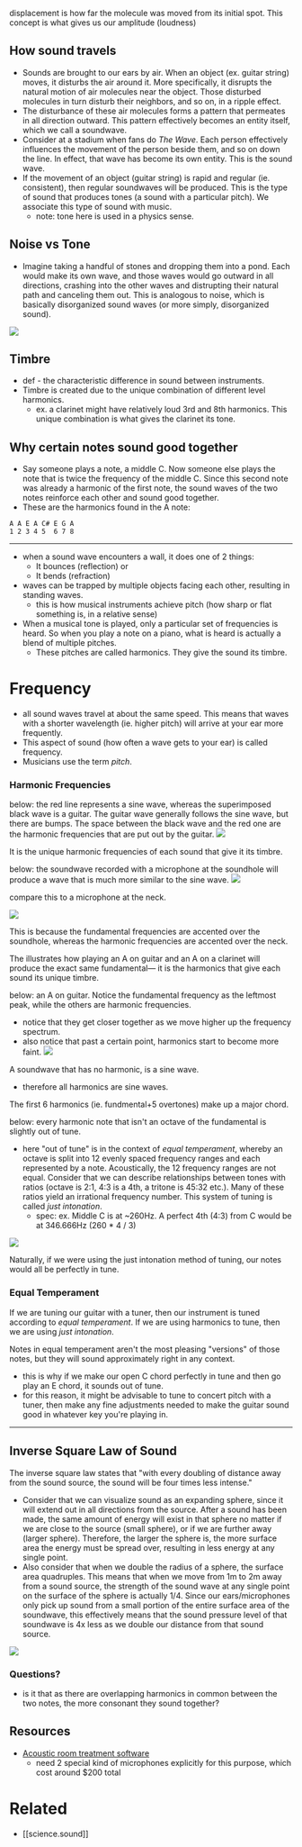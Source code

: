 
displacement is how far the molecule was moved from its initial spot. This concept is what gives us our amplitude (loudness) 

## How sound travels
- Sounds are brought to our ears by air. When an object (ex. guitar string) moves, it disturbs the air around it. More specifically, it disrupts the natural motion of air molecules near the object. Those disturbed molecules in turn disturb their neighbors, and so on, in a ripple effect.
- The disturbance of these air molecules forms a pattern that permeates in all direction outward. This pattern effectively becomes an entity itself, which we call a soundwave. 
- Consider at a stadium when fans do *The Wave*. Each person effectively influences the movement of the person beside them, and so on down the line. In effect, that wave has become its own entity. This is the sound wave.
- If the movement of an object (guitar string) is rapid and regular (ie. consistent), then regular soundwaves will be produced. This is the type of sound that produces tones (a sound with a particular pitch). We associate this type of sound with music.
    - note: tone here is used in a physics sense. 
## Noise vs Tone
- Imagine taking a handful of stones and dropping them into a pond. Each would make its own wave, and those waves would go outward in all directions, crashing into the other waves and distrupting their natural path and canceling them out. This is analogous to noise, which is basically disorganized sound waves (or more simply, disorganized sound). 

![](/assets/images/2021-03-27-19-34-01.png)

## Timbre
- def - the characteristic difference in sound between instruments. 
- Timbre is created due to the unique combination of different level harmonics. 
    - ex. a clarinet might have relatively loud 3rd and 8th harmonics. This unique combination is what gives the clarinet its tone. 

## Why certain notes sound good together
- Say someone plays a note, a middle C. Now someone else plays the note that is twice the frequency of the middle C. Since this second note was already a harmonic of the first note, the sound waves of the two notes reinforce each other and sound good together. 
- These are the harmonics found in the A note:
```
A A E A C# E G A
1 2 3 4 5  6 7 8
```
* * *

- when a sound wave encounters a wall, it does one of 2 things:
    - It bounces (reflection)
    or
    - It bends (refraction)
- waves can be trapped by multiple objects facing each other, resulting in standing waves.
    - this is how musical instruments achieve pitch (how sharp or flat something is, in a relative sense) 
- When a musical tone is played, only a particular set of frequencies is heard. So when you play a note on a piano, what is heard is actually a blend of multiple pitches.
    - These pitches are called harmonics. They give the sound its timbre.

# Frequency
- all sound waves travel at about the same speed. This means that waves with a shorter wavelength (ie. higher pitch) will arrive at your ear more frequently.
- This aspect of sound (how often a wave gets to your ear) is called frequency.
- Musicians use the term *pitch*.

### Harmonic Frequencies
below: the red line represents a sine wave, whereas the superimposed black wave is a guitar. The guitar wave generally follows the sine wave, but there are bumps. The space between the black wave and the red one are the harmonic frequencies that are put out by the guitar.
![](/assets/images/2022-09-18-15-25-20.png)

It is the unique harmonic frequencies of each sound that give it its timbre.

below: the soundwave recorded with a microphone at the soundhole will produce a wave that is much more similar to the sine wave.
![](/assets/images/2022-09-18-15-30-39.png)

compare this to a microphone at the neck.

![](/assets/images/2022-09-18-15-32-20.png)

This is because the fundamental frequencies are accented over the soundhole, whereas the harmonic frequencies are accented over the neck.

The illustrates how playing an A on guitar and an A on a clarinet will produce the exact same fundamental— it is the harmonics that give each sound its unique timbre.

below: an A on guitar. Notice the fundamental frequency as the leftmost peak, while the others are harmonic frequencies.
- notice that they get closer together as we move higher up the frequency spectrum.
- also notice that past a certain point, harmonics start to become more faint.
![](/assets/images/2022-09-18-15-39-06.png)

A soundwave that has no harmonic, is a sine wave.
- therefore all harmonics are sine waves.

The first 6 harmonics (ie. fundmental+5 overtones) make up a major chord.

below: every harmonic note that isn't an octave of the fundamental is slightly out of tune.
- here "out of tune" is in the context of *equal temperament*, whereby an octave is split into 12 evenly spaced frequency ranges and each represented by a note. Acoustically, the 12 frequency ranges are not equal. Consider that we can describe relationships between tones with ratios (octave is 2:1, 4:3 is a 4th, a tritone is 45:32 etc.). Many of these ratios yield an irrational frequency number. This system of tuning is called *just intonation*.
    - spec: ex. Middle C is at ~260Hz. A perfect 4th (4:3) from C would be at 346.666Hz (260 * 4 / 3)

![](/assets/images/2022-09-18-16-06-39.png)

Naturally, if we were using the just intonation method of tuning, our notes would all be perfectly in tune.

### Equal Temperament
If we are tuning our guitar with a tuner, then our instrument is tuned according to *equal temperament*. If we are using harmonics to tune, then we are using *just intonation*. 

Notes in equal temperament aren't the most pleasing "versions" of those notes, but they will sound approximately right in any context.
- this is why if we make our open C chord perfectly in tune and then go play an E chord, it sounds out of tune.
- for this reason, it might be advisable to tune to concert pitch with a tuner, then make any fine adjustments needed to make the guitar sound good in whatever key you're playing in.

* * *

## Inverse Square Law of Sound
The inverse square law states that "with every doubling of distance away from the sound source, the sound will be four times less intense." 
- Consider that we can visualize sound as an expanding sphere, since it will extend out in all directions from the source. After a sound has been made, the same amount of energy will exist in that sphere no matter if we are close to the source (small sphere), or if we are further away (larger sphere). Therefore, the larger the sphere is, the more surface area the energy must be spread over, resulting in less energy at any single point.
- Also consider that when we double the radius of a sphere, the surface area quadruples. This means that when we move from 1m to 2m away from a sound source, the strength of the sound wave at any single point on the surface of the sphere is actually 1/4. Since our ears/microphones only pick up sound from a small portion of the entire surface area of the soundwave, this effectively means that the sound pressure level of that soundwave is 4x less as we double our distance from that sound source.

![](/assets/images/2022-10-14-09-13-02.png)


### Questions?
- is it that as there are overlapping harmonics in common between the two notes, the more consonant they sound together?

## Resources
- [Acoustic room treatment software](https://www.roomeqwizard.com/)
    - need 2 special kind of microphones explicitly for this purpose, which cost around $200 total

# Related
- [[science.sound]]
